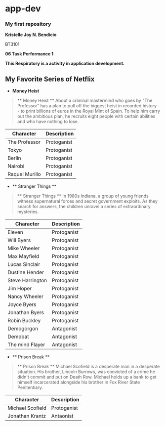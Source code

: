 # app-dev
### My first repository
**Kristelle Joy N. Bendicio**

BT3101

**06 Task Performance 1**

**This Respiratory is a activity in application development.**

## **My Favorite Series of Netflix**
- **Money Heist**

> ** Money Heist ** About a criminal mastermind who goes by "The Professor" has a plan to pull off the biggest heist in recorded history -- to print billions of euros in the Royal Mint of Spain. To help him carry out the ambitious plan, he recruits eight people with certain abilities and who have nothing to lose.

| Character | Description |
| ------------- | ----------- | 
| The Professor | Protoganist | 
| Tokyo | Protoganist | 
| Berlin| Protoganist | 
| Nairobi | Protoganist | 
| Raquel Murillo| Protoganist |

- ** Stranger Things **

> ** Stranger Things ** In 1980s Indiana, a group of young friends witness supernatural forces and secret government exploits. As they search for answers, the children unravel a series of extraordinary mysteries.

| Character | Description |
| ------------- | ----------- | 
| Eleven | Protoganist | 
| Will Byers | Protoganist | 
| Mike Wheeler | Protoganist | 
| Max Mayfield | Protoganist | 
| Lucas Sinclair | Protoganist |
| Dustine Hender | Protoganist |
| Steve Harrington | Protoganist |
| Jim Hoper | Protoganist |
| Nancy Wheeler | Protoganist |
| Joyce Byers| Protoganist |
| Jonathan Byers | Protoganist |
| Robin Buckley| Protoganist |
| Demogorgon | Antagonist |
| Demobat | Antagonist |
| The mind Flayer | Antagonist |

- ** Prison Break **

> ** Prison Break ** Michael Scofield is a desperate man in a desperate situation. His brother, Lincoln Burrows, was convicted of a crime he didn't commit and put on Death Row. Michael holds up a bank to get himself incarcerated alongside his brother in Fox River State Penitentiary.

| Character | Description |
| ------------- | ----------- | 
| Michael Scofield | Protoganist | 
| Jonathan Krantz | Antaonist|




